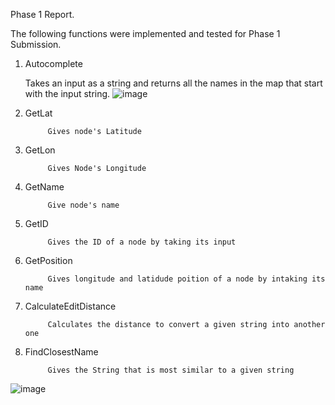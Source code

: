 Phase 1 Report.

The following functions were implemented and tested for Phase 1 Submission.

1. Autocomplete

      Takes an input as a string and returns all the names in the map that start with the input string.
      ![image](https://user-images.githubusercontent.com/97922238/162884340-ec735013-a0e2-4bf0-a337-5832cf508fad.png)

            

2. GetLat

            Gives node's Latitude

3. GetLon
 
            Gives Node's Longitude

4. GetName
      
            Give node's name

5. GetID
      
            Gives the ID of a node by taking its input

6. GetPosition
      
            Gives longitude and latidude poition of a node by intaking its name

7. CalculateEditDistance
      
            Calculates the distance to convert a given string into another one

8. FindClosestName
      
            Gives the String that is most similar to a given string
 
![image](https://user-images.githubusercontent.com/97922238/162891440-ba8aad82-f97f-46fa-8b2f-3f011a07e2f0.png)

